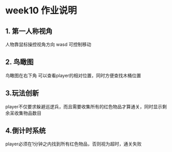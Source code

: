 # week10  作业说明

 ## 1. 第一人称视角
 
 人物靠鼠标操控视角方向  wasd 可控制移动
 
 
 ## 2. 鸟瞰图 
 鸟瞰图在右下角  可以查看player的相对位置，同时方便查找木桶位置
 
 
 ## 3.玩法创新
 
 player不仅要求躲避巡逻兵，而且需要收集所有的红色物品才算通关，同时显示剩余呆收集物品数目
 
 
 ## 4.倒计时系统
 
 player必须在1分钟之内找到所有红色物品，否则视为超时，通关失败
 
 
 
 
 


